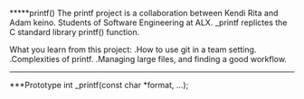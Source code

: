 *****printf()
The printf project is a collaboration between Kendi Rita and Adam keino. Students of Software Engineering at ALX. _printf replictes the C standard library printf() function.

What you learn from this project:
.How to use git in a team setting.
.Complexities of printf.
.Managing large files, and finding a good workflow.

------------------------------------------------------
***Prototype
int _printf(const char *format, ...);

